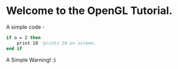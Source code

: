 # Welcome to the OpenGL Tutorial.
A simple code - 

```vb
if a = 2 then
    print 10 'prints 10 on screen.
end if
```

<div class="warning-box">
    A Simple Warning! :)
</div>
    
